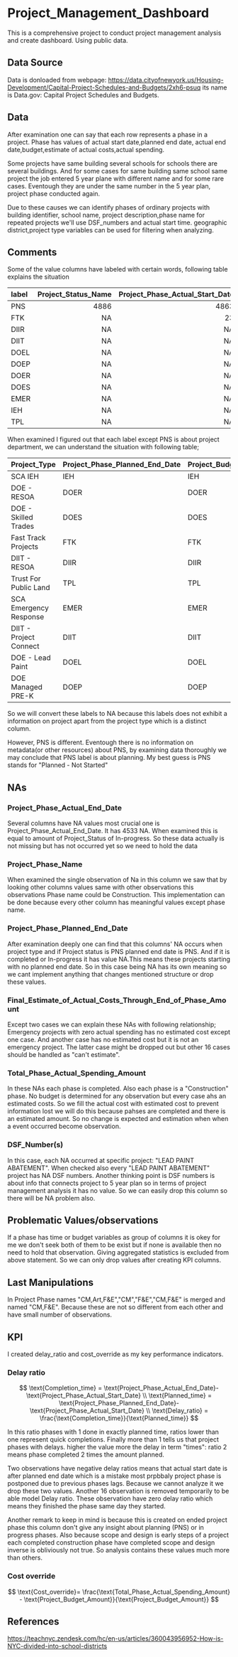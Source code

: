 # Project_Management_Dashboard
This is a comprehensive project to conduct project management analysis and create dashboard. Using public data.

## Data Source 
Data is donloaded from webpage:
https://data.cityofnewyork.us/Housing-Development/Capital-Project-Schedules-and-Budgets/2xh6-psuq
its name is 
Data.gov: Capital Project Schedules and Budgets.

## Data

After examination one can say that each row represents a phase in a project. Phase has values of actual start date,planned end date, actual end date,budget,estimate of actual costs,actual spending.

Some projects have same building several schools for schools there are several buildings. And for some cases for same building same school same project the job entered 5 year plane with different name and for some rare cases. Eventough they are under the same number in the 5 year plan, project phase conducted again.

Due to these causes we can identify phases of ordinary projects with building identifier, school name, project description,phase name for repeated projects we'll use DSF_numbers and actual start time. geographic district,project type variables can be used for filtering when analyzing.


## Comments
Some of the value columns have labeled with certain words, following table explains the situation

|label | Project_Status_Name| Project_Phase_Actual_Start_Date| Project_Phase_Planned_End_Date| Project_Phase_Actual_End_Date| Project_Budget_Amount|
|:-----|-------------------:|-------------------------------:|------------------------------:|-----------------------------:|---------------------:|
|PNS   |                4886|                            4863|                           4863|                          4863|                    NA|
|FTK   |                  NA|                              23|                            353|                            23|                   353|
|DIIR  |                  NA|                              NA|                            350|                            NA|                  1058|
|DIIT  |                  NA|                              NA|                             53|                            NA|                    53|
|DOEL  |                  NA|                              NA|                             21|                            NA|                    21|
|DOEP  |                  NA|                              NA|                              5|                            NA|                     5|
|DOER  |                  NA|                              NA|                            661|                            NA|                  1860|
|DOES  |                  NA|                              NA|                           1051|                            NA|                  1051|
|EMER  |                  NA|                              NA|                            119|                            NA|                   119|
|IEH   |                  NA|                              NA|                            694|                            NA|                   694|
|TPL   |                  NA|                              NA|                              9|                            NA|                    12|

When examined I figured out that each label except PNS is about project department, we can understand the situation with following table;

|Project_Type           |Project_Phase_Planned_End_Date |Project_Budget_Amount |
|:----------------------|:------------------------------|:---------------------|
|SCA IEH                |IEH                            |IEH                   |
|DOE - RESOA            |DOER                           |DOER                  |
|DOE - Skilled Trades   |DOES                           |DOES                  |
|Fast Track Projects    |FTK                            |FTK                   |
|DIIT - RESOA           |DIIR                           |DIIR                  |
|Trust For Public Land  |TPL                            |TPL                   |
|SCA Emergency Response |EMER                           |EMER                  |
|DIIT - Project Connect |DIIT                           |DIIT                  |
|DOE - Lead Paint       |DOEL                           |DOEL                  |
|DOE Managed PRE-K      |DOEP                           |DOEP                  |

So we will convert these labels to NA because this labels does not exhibit a information on project apart from the project type which is a distinct column.

However, PNS is different. Eventough there is no information on metadata(or other resources) about PNS, by examining data thoroughly we may conclude that PNS label is about planning. My best guess is PNS stands for "Planned - Not Started"

## NAs

### Project_Phase_Actual_End_Date

Several columns have NA values most crucial one is Project_Phase_Actual_End_Date.
It has 4533 NA. When examined this is equal to amount of Project_Status of In-progress.
So these data actually is not missing but has not occurred yet so we need to hold the data 

### Project_Phase_Name

When examined the single observation of Na in this column we saw that by looking other columns values same with other observations this observations Phase name could be Construction.
This implementation can be done because every other column has meaningful values except phase name.

### Project_Phase_Planned_End_Date

After examination deeply one can find that this columns' NA occurs when project type and if Project status is PNS planned end date is PNS. And if it is completed or In-progress it has value NA.This means these projects starting with no planned end date. So in this case being NA has its own meaning so we cant implement anything that changes mentioned structure or drop these values.

### Final_Estimate_of_Actual_Costs_Through_End_of_Phase_Amount

Except two cases we can explain these NAs with following relationship; Emergency projects with zero actual spending has no estimated cost except one case. And another case has no estimated cost but it is not an emergency project. The latter case might be dropped out but other 16 cases should be handled as "can't estimate".

### Total_Phase_Actual_Spending_Amount

In these NAs each phase is completed. Also each phase is a "Construction" phase. No budget is determined for any observation but every case ahs an estimated costs. So we fill the actual cost with estimated cost to prevent information lost we will do this because pahses are completed and there is an estimated amount. So no change is expected and estimation when when a event occurred become observation.

### DSF_Number(s) 

In this case, each NA occurred at specific project: "LEAD PAINT ABATEMENT". When checked also every "LEAD PAINT ABATEMENT" project has NA DSF numbers. Another thinking point is DSF numbers is about info that connects project to 5 year plan so in terms of project management analysis it has no value. So we can easily drop this column so there will be NA problem also.

## Problematic Values/observations

If a phase has time or budget variables as group of columns it is okey for me we don't seek both of them to be exist but if none is available then no need to hold that observation.
Giving aggregated statistics is excluded from above statement. So we can only drop values after creating KPI columns.


## Last Manipulations

In Project Phase names "CM,Art,F&E","CM","F&E","CM,F&E" is merged and named "CM,F&E". Because these are not so different from each other and have small number of observations.


## KPI

I created delay_ratio and cost_override as my key performance indicators.

### Delay ratio 

$$
\text{Completion_time} = \text{Project_Phase_Actual_End_Date}-\text{Project_Phase_Actual_Start_Date} \\
\text{Planned_time} = \text{Project_Phase_Planned_End_Date}-\text{Project_Phase_Actual_Start_Date} \\
\text{Delay_ratio} = \frac{\text{Completion_time}}{\text{Planned_time}} 
$$

In this ratio phases with 1 done in exactly planned time, ratios lower than one represent quick completions. Finally more than 1 tells us that project phases with delays. higher the value more the delay in term "times": ratio 2 means phase completed 2 times the amount planned.

Two observations have negative delay ratios means that actual start date is after planned end date which is a mistake most prpbbaly project phase is postponed due to previous phases lags. Because we cannot analyze it we drop these two values.
Another 16 observation is removed temporarily to be able model Delay ratio. These observation have zero delay ratio which means they finished the phase same day they started.

Another remark to keep in mind is because this is created on ended project phase this column don't give any insight about planning (PNS) or in progress phases.
Also because scope and design is early steps of a project each completed construction phase have completed scope and design inverse is obliviously not true. So analysis contains these values much more than others.
### Cost override

$$
\text{Cost_override}= \frac{\text{Total_Phase_Actual_Spending_Amount} - \text{Project_Budget_Amount}}{\text{Project_Budget_Amount}}
$$

## References

https://teachnyc.zendesk.com/hc/en-us/articles/360043956952-How-is-NYC-divided-into-school-districts



